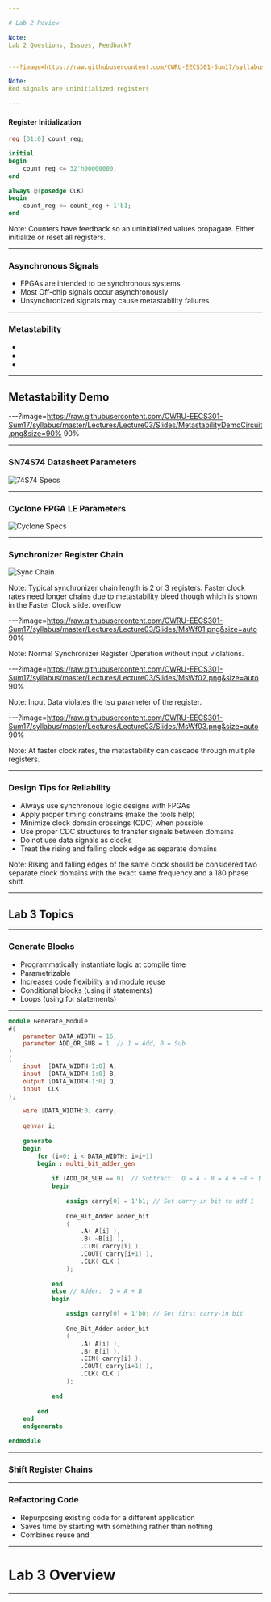 ```yaml
---

# Lab 2 Review

Note:
Lab 2 Questions, Issues, Feedback?


---?image=https://raw.githubusercontent.com/CWRU-EECS301-Sum17/syllabus/master/Lectures/Lecture03/Slides/BadSimulation.png&size=90% 90%

Note:
Red signals are uninitialized registers

---
```


#### Register Initialization

```verilog
reg [31:0] count_reg;

initial
begin
	count_reg <= 32'h00000000;
end

always @(posedge CLK)
begin
	count_reg <= count_reg + 1'b1;
end
```

Note:
Counters have feedback so an uninitialized values propagate.
Either initialize or reset all registers.

---

### Asynchronous Signals

* FPGAs are intended to be synchronous systems
* Most Off-chip signals occur asynchronously
* Unsynchronized signals may cause metastability failures

---

### Metastability

*
*
*

---

## Metastability Demo

---?image=https://raw.githubusercontent.com/CWRU-EECS301-Sum17/syllabus/master/Lectures/Lecture03/Slides/MetastabilityDemoCircuit.png&size=90% 90%

---

### SN74S74 Datasheet Parameters

![74S74 Specs](https://raw.githubusercontent.com/CWRU-EECS301-Sum17/syllabus/master/Lectures/Lecture03/Slides/Specs_SN74S74.png)

---

### Cyclone FPGA LE Parameters

![Cyclone Specs](https://raw.githubusercontent.com/CWRU-EECS301-Sum17/syllabus/master/Lectures/Lecture03/Slides/Specs_Cyclone.png)

---

### Synchronizer Register Chain

![Sync Chain](https://raw.githubusercontent.com/CWRU-EECS301-Sum17/syllabus/master/Lectures/Lecture03/Slides/SyncChain.png)

Note:
Typical synchronizer chain length is 2 or 3 registers.
Faster clock rates need longer chains due to metastability bleed though which is shown in the Faster Clock slide.
overflow

---?image=https://raw.githubusercontent.com/CWRU-EECS301-Sum17/syllabus/master/Lectures/Lecture03/Slides/MsWf01.png&size=auto 90%

Note:
Normal Synchronizer Register Operation without input violations.

---?image=https://raw.githubusercontent.com/CWRU-EECS301-Sum17/syllabus/master/Lectures/Lecture03/Slides/MsWf02.png&size=auto 90%

Note:
Input Data violates the tsu parameter of the register.

---?image=https://raw.githubusercontent.com/CWRU-EECS301-Sum17/syllabus/master/Lectures/Lecture03/Slides/MsWf03.png&size=auto 90%

Note:
At faster clock rates, the metastability can cascade through multiple registers.

---

### Design Tips for Reliability

* Always use synchronous logic designs with FPGAs
* Apply proper timing constrains (make the tools help)
* Minimize clock domain crossings (CDC) when possible
* Use proper CDC structures to transfer signals between domains
* Do not use data signals as clocks
* Treat the rising and falling clock edge as separate domains

Note:
Rising and falling edges of the same clock should be considered two separate clock domains with the exact same frequency and a 180 phase shift.

---

## Lab 3 Topics

---

### Generate Blocks

* Programmatically instantiate logic at compile time
* Parametrizable
* Increases code flexibility and module reuse
* Conditional blocks (using if statements)
* Loops (using for statements)

---

```verilog
module Generate_Module
#(
	parameter DATA_WIDTH = 16,
	parameter ADD_OR_SUB = 1  // 1 = Add, 0 = Sub
)
(
	input  [DATA_WIDTH-1:0] A,
	input  [DATA_WIDTH-1:0] B,
	output [DATA_WIDTH-1:0] Q,
	input  CLK
);

	wire [DATA_WIDTH:0] carry;
	
	genvar i;
	
	generate
	begin
		for (i=0; i < DATA_WIDTH; i=i+1)
		begin : multi_bit_adder_gen
	
			if (ADD_OR_SUB == 0)  // Subtract:  Q = A - B = A + ~B + 1
			begin
			
				assign carry[0] = 1'b1; // Set carry-in bit to add 1
	
				One_Bit_Adder adder_bit
				(
					.A( A[i] ),
					.B( ~B[i] ),
					.CIN( carry[i] ),
					.COUT( carry[i+1] ),
					.CLK( CLK )
				);
				
			end
			else // Adder:  Q = A + B
			begin

				assign carry[0] = 1'b0; // Set first carry-in bit
	
				One_Bit_Adder adder_bit
				(
					.A( A[i] ),
					.B( B[i] ),
					.CIN( carry[i] ),
					.COUT( carry[i+1] ),
					.CLK( CLK )
				);
		
			end
			
		end
	end
	endgenerate

endmodule
```

---

### Shift Register Chains



---


### Refactoring Code

* Repurposing existing code for a different application
* Saves time by starting with something rather than nothing
* Combines reuse and 


---

# Lab 3 Overview

---


